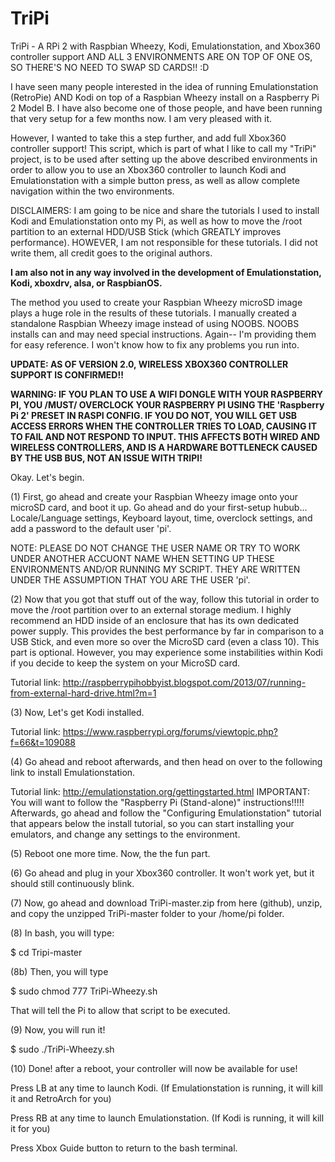 
# TriPi
TriPi - A RPi 2 with Raspbian Wheezy, Kodi, Emulationstation, and Xbox360 controller support AND ALL 3 ENVIRONMENTS ARE ON TOP OF ONE OS, SO THERE'S NO NEED TO SWAP SD CARDS!! :D

I have seen many people interested in the idea of running Emulationstation (RetroPie) AND Kodi on top of a Raspbian Wheezy install on a Raspberry Pi 2 Model B.
I have also become one of those people, and have been running that very setup for a few months now. I am very pleased with it.

However, I wanted to take this a step further, and add full Xbox360 controller support! 
This script, which is part of what I like to call my "TriPi" project, is to be used after setting up the above described environments in order to allow you to use an Xbox360 controller to launch Kodi and Emulationstation with a simple button press, as well as allow complete navigation within the two environments.

DISCLAIMERS: I am going to be nice and share the tutorials I used to install Kodi and Emulationstation onto my Pi, as well as how to move the /root partition to an external HDD/USB Stick (which GREATLY improves performance). HOWEVER, I am not responsible for these tutorials. I did not write them, all credit goes to the original authors. 

**I am also not in any way involved in the development of Emulationstation, Kodi, xboxdrv, alsa, or RaspbianOS.**

The method you used to create your Raspbian Wheezy microSD image plays a huge role in the results of these tutorials. I manually created a standalone Raspbian Wheezy image instead of using NOOBS. NOOBS installs can and may need special instructions. Again-- I'm providing them for easy reference. I won't know how to fix any problems you run into.

**UPDATE: AS OF VERSION 2.0, WIRELESS XBOX360 CONTROLLER SUPPORT IS CONFIRMED!!**

**WARNING: IF YOU PLAN TO USE A WIFI DONGLE WITH YOUR RASPBERRY PI, YOU /MUST/ OVERCLOCK YOUR RASPBERRY PI USING THE 'Raspberry Pi 2' PRESET IN RASPI CONFIG. IF YOU DO NOT, YOU WILL GET USB ACCESS ERRORS WHEN THE CONTROLLER TRIES TO LOAD, CAUSING IT TO FAIL AND NOT RESPOND TO INPUT. THIS AFFECTS BOTH WIRED AND WIRELESS CONTROLLERS, AND IS A HARDWARE BOTTLENECK CAUSED BY THE USB BUS, NOT AN ISSUE WITH TRIPI!**


Okay. Let's begin.

(1) First, go ahead and create your Raspbian Wheezy image onto your microSD card, and boot it up.
Go ahead and do your first-setup hubub... Locale/Language settings, Keyboard layout, time, overclock settings, and add a password to the default user 'pi'.

NOTE: PLEASE DO NOT CHANGE THE USER NAME OR TRY TO WORK UNDER ANOTHER ACCUONT NAME WHEN SETTING UP THESE ENVIRONMENTS AND/OR RUNNING MY SCRIPT. THEY ARE WRITTEN UNDER THE ASSUMPTION THAT YOU ARE THE USER 'pi'.


(2) Now that you got that stuff out of the way, follow this tutorial in order to move the /root partition over to an external storage medium. I highly recommend an HDD inside of an enclosure that has its own dedicated power supply. This provides the best performance by far in comparison to a USB Stick, and even more so over the MicroSD card (even a class 10).
This part is optional. However, you may experience some instabilities within Kodi if you decide to keep the system on your MicroSD card.

Tutorial link: http://raspberrypihobbyist.blogspot.com/2013/07/running-from-external-hard-drive.html?m=1

(3) Now, Let's get Kodi installed. 

Tutorial link: https://www.raspberrypi.org/forums/viewtopic.php?f=66&t=109088


(4) Go ahead and reboot afterwards, and then head on over to the following link to install Emulationstation.

Tutorial link: http://emulationstation.org/gettingstarted.html
IMPORTANT: You will want to follow the "Raspberry Pi (Stand-alone)" instructions!!!!!
Afterwards, go ahead and follow the "Configuring Emulationstation" tutorial that appears below the install tutorial, so you can start installing your emulators, and change any settings to the environment.

(5) Reboot one more time. Now, the the fun part.

(6) Go ahead and plug in your Xbox360 controller. It won't work yet, but it should still continuously blink.

(7) Now, go ahead and download TriPi-master.zip from here (github), unzip, and copy the unzipped TriPi-master folder to your /home/pi folder.

(8) In bash, you will type:

$ cd Tripi-master

(8b) Then, you will type

$ sudo chmod 777 TriPi-Wheezy.sh

That will tell the Pi to allow that script to be executed.

(9) Now, you will run it!

$ sudo ./TriPi-Wheezy.sh

(10) Done! after a reboot, your controller will now be available for use!

Press LB at any time to launch Kodi. (If Emulationstation is running, it will kill it and RetroArch for you)

Press RB at any time to launch Emulationstation. (If Kodi is running, it will kill it for you)

Press Xbox Guide button to return to the bash terminal.

